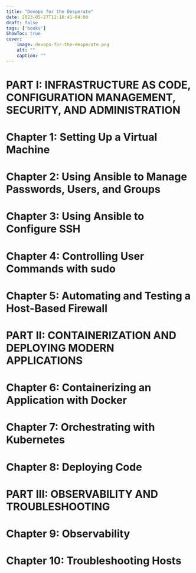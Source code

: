 ```yaml
---
title: "Devops for the Desperate"
date: 2023-05-27T11:10:41-04:00
draft: false
tags: ['books']
ShowToc: true
cover:
    image: devops-for-the-desperate.png
    alt: ""
    caption: ""
---
```



# PART I: INFRASTRUCTURE AS CODE, CONFIGURATION MANAGEMENT, SECURITY, AND ADMINISTRATION
# Chapter 1: Setting Up a Virtual Machine
# Chapter 2: Using Ansible to Manage Passwords, Users, and Groups
# Chapter 3: Using Ansible to Configure SSH
# Chapter 4: Controlling User Commands with sudo
# Chapter 5: Automating and Testing a Host-Based Firewall
# PART II: CONTAINERIZATION AND DEPLOYING MODERN APPLICATIONS
# Chapter 6: Containerizing an Application with Docker
# Chapter 7: Orchestrating with Kubernetes
# Chapter 8: Deploying Code
# PART III: OBSERVABILITY AND TROUBLESHOOTING
# Chapter 9: Observability
# Chapter 10: Troubleshooting Hosts